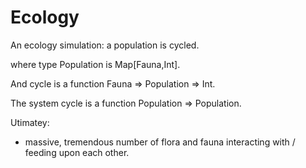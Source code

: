 # Ecology
An ecology simulation: a population is cycled. 

where type Population is Map[Fauna,Int].

And cycle is a function Fauna => Population => Int.

The system cycle is a function Population => Population.


Utimatey:

* massive, tremendous number of flora and fauna interacting with / feeding upon each other.

